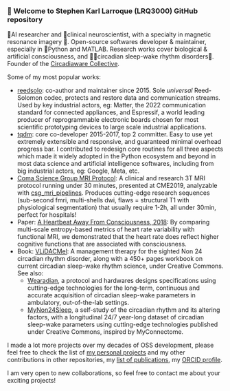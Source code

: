 ### 👋 Welcome to Stephen Karl Larroque (LRQ3000) GitHub repository

🤖AI researcher and 🧠clinical neuroscientist, with a specialty in magnetic resonance imagery 🔎. Open-source softwares developer & maintainer, especially in 🐍Python and MATLAB. Research works cover biological & artificial consciousness, and 🛌🏽circadian sleep-wake rhythm disorders🌙. Founder of the [Circadiaware Collective](https://github.com/circadiaware).

Some of my most popular works:
* [reedsolo](https://github.com/tomerfiliba-org/reedsolomon): co-author and maintainer since 2015. Sole *universal* Reed-Solomon codec, protects and restore data and communication streams. Used by key industrial actors, eg: Matter, the 2022 communication standard for connected appliances, and Espressif, a world leading producer of reprogrammable electronic boards chosen for most scientific prototyping devices to large scale industrial applications.
* [tqdm](https://github.com/tqdm/tqdm): core co-developer 2015-2017, top 2 committer. Easy to use yet extremely extensible and responsive, and guaranteed minimal overhead progress bar. I contributed to redesign core routines for all three aspects which made it widely adopted in the Python ecosystem and beyond in most data science and artificial intelligence softwares, including from big industrial actors, eg: Google, Meta, etc.
* [Coma Science Group MRI Protocol](https://github.com/lrq3000/mri_protocol): A clinical and research 3T MRI protocol running under 30 minutes, presented at CME2019, analyzable with [csg_mri_pipelines](https://github.com/lrq3000/csg_mri_pipelines). Produces cutting-edge research sequences (sub-second fmri, multi-shells dwi, flaws = structural T1 with physiological segmentation) that usually require 1-2h, all under 30min, perfect for hospitals!
* Paper: [A Heartbeat Away From Consciousness, 2018](https://pubmed.ncbi.nlm.nih.gov/30258400/): By comparing multi-scale entropy-based metrics of heart rate variability with functional MRI, we demonstrated that the heart rate does reflect higher cognitive functions that are associated with consciousness.
* Book: [VLiDACMel](https://circadiaware.github.io/VLiDACMel-entrainment-therapy-non24/SleepNon24VLiDACMel.html): A management therapy for the sighted Non 24 circadian rhythm disorder, along with a 450+ pages workbook on current circadian sleep-wake rhythm science, under Creative Commons. See also:
  * [Wearadian](https://github.com/Circadiaware/wearadian), a protocol and hardwares designs specifications using cutting-edge technologies for the long-term, continuous and accurate acquisition of circadian sleep-wake parameters in ambulatory, out-of-the-lab settings.
  * [MyNon24Sleep](https://figshare.com/projects/MyNon24_-_A_self-study_of_the_circadian_rhythm_and_its_altering_factors/101804), a self-study of the circadian rhythm and its altering factors, with a longitudinal 24/7 year-long dataset of circadian sleep-wake parameters using cutting-edge technologies published under Creative Commons, inspired by MyConnectome.

I made a lot more projects over my decades of OSS development, please feel free to check the list of [my personal projects](https://github.com/lrq3000?tab=repositories) and my other contributions in other repositories, my [list of publications](https://scholar.google.be/citations?user=Rj3IjYIAAAAJ), my [ORCID profile](https://orcid.org/0000-0002-6248-0957).

I am very open to new collaborations, so feel free to contact me about your exciting projects!

<!--
**lrq3000/lrq3000** is a ✨ _special_ ✨ repository because its `README.md` (this file) appears on your GitHub profile.

Here are some ideas to get you started:

- 🔭 I’m currently working on ...
- 🌱 I’m currently learning ...
- 👯 I’m looking to collaborate on ...
- 🤔 I’m looking for help with ...
- 💬 Ask me about ...
- 📫 How to reach me: ...
- 😄 Pronouns: ...
- ⚡ Fun fact: ...
-->
